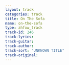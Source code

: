 ```yaml
---
layout: track
categories: track
title: On The Sofa
name: on-the-sofa
type: ahfow_track
track-id: 246
track-lyrics: 
track-guitar: 
track-author: 
track-sort: "UNKNOWN TITLE"
track-original: 
---
```

